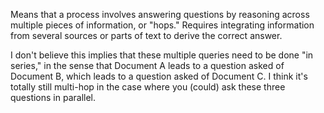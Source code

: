 Means that a process involves answering questions by reasoning across multiple pieces of information, or "hops." Requires integrating information from several sources or parts of text to derive the correct answer.

I don't believe this implies that these multiple queries need to be done "in series," in the sense that Document A leads to a question asked of Document B, which leads to a question asked of Document C. I think it's totally still multi-hop in the case where you (could) ask these three questions in parallel.